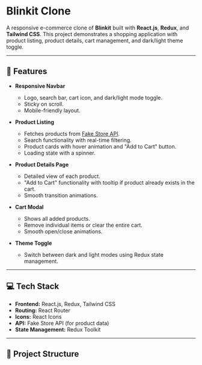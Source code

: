 # Blinkit Clone

A responsive e-commerce clone of **Blinkit** built with **React.js**, **Redux**, and **Tailwind CSS**. This project demonstrates a shopping application with product listing, product details, cart management, and dark/light theme toggle.

---

## 🚀 Features

- **Responsive Navbar**
  - Logo, search bar, cart icon, and dark/light mode toggle.
  - Sticky on scroll.
  - Mobile-friendly layout.

- **Product Listing**
  - Fetches products from [Fake Store API](https://fakestoreapi.com/).
  - Search functionality with real-time filtering.
  - Product cards with hover animation and "Add to Cart" button.
  - Loading state with a spinner.

- **Product Details Page**
  - Detailed view of each product.
  - "Add to Cart" functionality with tooltip if product already exists in the cart.
  - Smooth transition animations.

- **Cart Modal**
  - Shows all added products.
  - Remove individual items or clear the entire cart.
  - Smooth open/close animations.

- **Theme Toggle**
  - Switch between dark and light modes using Redux state management.

---

## 💻 Tech Stack

- **Frontend:** React.js, Redux, Tailwind CSS
- **Routing:** React Router
- **Icons:** React Icons
- **API:** Fake Store API (for product data)
- **State Management:** Redux Toolkit

---

## 📂 Project Structure

